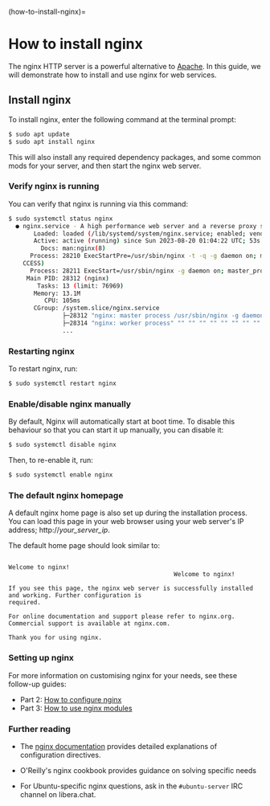 (how-to-install-nginx)=
# How to install nginx

The nginx HTTP server is a powerful alternative to [Apache](how-to-install-apache2.md). In this guide, we will demonstrate how to install and use nginx for web services.

## Install nginx

To install nginx, enter the following command at the terminal prompt:

```bash
$ sudo apt update
$ sudo apt install nginx
```

This will also install any required dependency packages, and some common mods for your server, and then start the nginx web server.

### Verify nginx is running

You can verify that nginx is running via this command:

```bash
$ sudo systemctl status nginx
  ● nginx.service - A high performance web server and a reverse proxy server
       Loaded: loaded (/lib/systemd/system/nginx.service; enabled; vendor preset: enabled)
       Active: active (running) since Sun 2023-08-20 01:04:22 UTC; 53s ago
         Docs: man:nginx(8)
      Process: 28210 ExecStartPre=/usr/sbin/nginx -t -q -g daemon on; master_process on; (code=exited, status=0/SU\
    CCESS)                                                                                                               
      Process: 28211 ExecStart=/usr/sbin/nginx -g daemon on; master_process on; (code=exited, status=0/SUCCESS)
     Main PID: 28312 (nginx)
        Tasks: 13 (limit: 76969)
       Memory: 13.1M
          CPU: 105ms
       CGroup: /system.slice/nginx.service
               ├─28312 "nginx: master process /usr/sbin/nginx -g daemon on; master_process on;"
               ├─28314 "nginx: worker process" "" "" "" "" "" "" "" "" "" "" "" "" "" "" "" "" ""
               ...
```

### Restarting nginx

To restart nginx, run:

```bash
$ sudo systemctl restart nginx
```

### Enable/disable nginx manually

By default, Nginx will automatically start at boot time.  To disable this behaviour so that you can start it up manually, you can disable it:

```bash
$ sudo systemctl disable nginx
```

Then, to re-enable it, run:

```bash
$ sudo systemctl enable nginx
```

### The default nginx homepage

A default nginx home page is also set up during the installation process. You can load this page in your web browser using your web server's IP address; http://<i>your_server_ip</i>.

The default home page should look similar to:

```text
                                                                                        Welcome to nginx!        
                                              Welcome to nginx!

If you see this page, the nginx web server is successfully installed and working. Further configuration is
required.

For online documentation and support please refer to nginx.org.
Commercial support is available at nginx.com.

Thank you for using nginx.
```

### Setting up nginx

For more information on customising nginx for your needs, see these follow-up guides:

  * Part 2: [How to configure nginx](how-to-configure-nginx.md)
  * Part 3: [How to use nginx modules](how-to-use-nginx-modules.md)


### Further reading

  * The [nginx documentation](https://nginx.org/en/docs/) provides detailed explanations of configuration directives.

  * O'Reilly's nginx cookbook provides guidance on solving specific needs

  * For Ubuntu-specific nginx questions, ask in the `#ubuntu-server` IRC channel on <a>libera.chat</a>.
